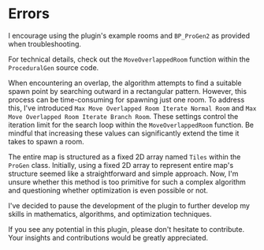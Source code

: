 ﻿# Errors

I encourage using the plugin's example rooms and `BP_ProGen2` as provided when troubleshooting.

For technical details, check out the `MoveOverlappedRoom` function within the `ProceduralGen` source code.

When encountering an overlap, the algorithm attempts to find a suitable spawn point by searching outward in a rectangular pattern. However, this process can be time-consuming for spawning just one room. To address this, I've introduced `Max Move Overlapped Room Iterate Normal Room` and `Max Move Overlapped Room Iterate Branch Room`. These settings control the iteration limit for the search loop within the `MoveOverlappedRoom` function. Be mindful that increasing these values can significantly extend the time it takes to spawn a room.

The entire map is structured as a fixed 2D array named `Tiles` within the `ProGen` class. Initially, using a fixed 2D array to represent entire map's structure 
seemed like a straightforward and simple approach. Now, I'm unsure whether this method is too primitive for such a complex algorithm and questioning whether optimization is even possible or not.

I've decided to pause the development of the plugin to further develop my skills in mathematics, algorithms, and optimization techniques.

If you see any potential in this plugin, please don't hesitate to contribute. Your insights and contributions would be greatly appreciated.

